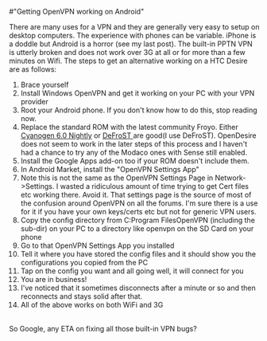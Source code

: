 #"Getting OpenVPN working on Android"


 There are many uses for a VPN and they are generally very easy to setup on desktop computers. The experience with phones can be variable. iPhone is a doddle but Android is a horror (see my last post). The built-in PPTN VPN is utterly broken and does not work over 3G at all or for more than a few minutes on Wifi. The steps to get an alternative working on a HTC Desire are as follows:<br /> <ol><li>Brace yourself</li><li>Install Windows OpenVPN and get it working on your PC with your VPN provider</li><li>Root your Android phone. If you don&#39;t know how to do this, stop reading now.</li><li>Replace the standard ROM with the latest community Froyo. Either <a href="http://forum.xda-developers.com/showthread.php?t=719544">Cyanogen 6.0 Nightly</a> or <a href="http://forum.xda-developers.com/showthread.php?t=690477">DeFroST </a>are good(I use DeFroST). OpenDesire does not seem to work in the later steps of this process and I haven&#39;t had a chance to try any of the Modaco ones with Sense still enabled.</li> <li>Install the Google Apps add-on too if your ROM doesn&#39;t include them.</li><li>In Android Market, install the &quot;OpenVPN Settings App&quot;</li><li>Note this is not the same as the OpenVPN Settings Page in Network-&gt;Settings. I wasted a ridiculous amount of time trying to get Cert files etc working there. Avoid it. That settings page is the source of most of the confusion around OpenVPN on all the forums. I&#39;m sure there is a use for it if you have your own keys/certs etc but not for generic VPN users.</li> <li>Copy the config directory from C:Program FilesOpenVPN (including the sub-dir) on your PC to a directory like openvpn on the SD Card on your phone</li><li>Go to that OpenVPN Settings App you installed</li><li>Tell it where you have stored the config files and it should show you the configurations you copied from the PC</li> <li>Tap on the config you want and all going well, it will connect for you</li><li>You are in business!</li><li>I&#39;ve noticed that it sometimes disconnects after a minute or so and then reconnects and stays solid after that.</li> <li>All of the above works on both WiFi and 3G</li></ol><br />So Google, any ETA on fixing all those built-in VPN bugs?
 